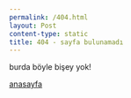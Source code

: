 ```yaml
---
permalink: /404.html
layout: Post
content-type: static
title: 404 - sayfa bulunamadı
---
```


burda böyle bişey yok!

<a href="/">anasayfa</a>
